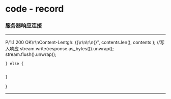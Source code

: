 # code - record

### 服务器响应连接

---
P/1.1 200 OK\r\nContent-Lentgh: {}\r\n\r\n{}",
            contents.len(),
            contents
        );
        //写入响应
        stream.write(response.as_bytes()).unwrap();
        stream.flush().unwrap();

    } else {

        
    }

}

---